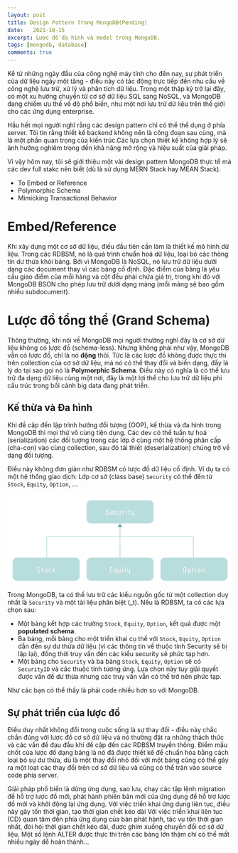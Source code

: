 ```yaml
---
layout: post
title: Design Pattern Trong MongoDB(Pending)
date:   2021-10-15
excerpt: Lược đồ đa hình và model trong MongoDB.
tags: [mongodb, database]
comments: true
---
```


Kể từ những ngày đầu của công nghệ máy tính cho đến nay, sự phát triển của dữ liệu ngày một tăng -  điều này có tác động trực tiếp đến nhu cầu về công nghệ lưu trữ, xử lý và phân tích dữ liệu. Trong một thập kỷ trở lại đây, có một xu hướng chuyển từ cơ sở dữ liệu SQL sang NoSQL, và MongoDB đang chiếm ưu thế về độ phổ biến, như một nơi lưu trữ dữ liệu trên thế giới cho các ứng dụng enterprise.

Hầu hết mọi người nghĩ rằng các design pattern chỉ có thể thể dụng ở phía server. Tôi tin rằng thiết kế backend không nên là công đoạn sau cùng, mà là một phần quan trọng của kiến trúc.Các lựa chọn thiết kế không hợp lý sẽ ảnh hưởng nghiêm trọng đến khả năng mở rộng và hiệu suất của giải pháp.

Vì vậy hôm nay, tôi sẽ giới thiệu một vài design pattern MongoDB thực tế mà các dev full stakc nên biết (dù là sử dụng MERN Stack hay MEAN Stack).

- To Embed or Reference
- Polymorphic Schema
- Mimicking Transactional Behavior

# Embed/Reference

Khi xây dựng một cơ sở dữ liệu, điều đầu tiên cần làm là thiết kế mô hình dữ liệu. Trong các RDBSM, nó là quá trình chuẩn hoá dữ liệu, loại bỏ các thông tín dư thừa khỏi bảng. Bởi vì MongoDB là NoSQL, nó lưu trữ dữ liệu dưới dạng các document thay vì các bảng cố định. Đặc điểm của bảng là yêu cầu giao điểm của mỗi hàng và cột đều phải chứa giá trị, trong khi đó với MongoDB BSON cho phép lưu trữ dưới dạng mảng (mỗi mảng sẽ bao gồm nhiều subdocument).




# Lược đồ tổng thể (Grand Schema)

Thông thường, khi nói về MongoDB mọi người thường nghĩ đây là cơ sở dữ liệu không có lược đồ (schema-less). Nhưng không phải như vậy, MongoDB vẫn có lược đồ, chỉ là nó **động** thôi. Tức là các lược đồ không được thực thi trên collection của cơ sở dữ liệu, mà nó có thể thay đổi và biến dạng, đấy là lý do tại sao gọi nó là **Polymorphic Schema**. Điều này có nghĩa là có thể lưu trữ đa dạng dữ liệu cùng một nơi, đây là một lợi thế cho lưu trữ dữ liệu phi cấu trúc trong bối cảnh big data đang phát triển.

## Kế thừa và Đa hình

Khi đề cập đến lập trình hướng đối tượng (OOP), kế thừa và đa hình trong MongoDB thì mọi thứ vô cùng tiện dụng. Các dev có thể tuần tự hoá (serialization) các đối tượng trong các lớp ở cùng một hệ thống phân cấp (cha-con) vào cùng collection, sau đó tái thiết (deserialization) chúng trở về dạng đối tượng.

Điều này không đơn giản như RDBSM có lược đồ dữ liệu cố định. Ví dụ ta có một hệ thống giao dịch: Lớp cơ sở (class base) `Security` có thể đến từ `Stock`, `Equity`, `Option`, ...

![example](/assets/img/mongodb/schema.png)

Trong MongoDB, ta có thể lưu trữ các kiểu nguồn gốc từ một collection duy nhất là `Security` và một tài liệu phân biệt (_t). Nếu là RDBSM, ta có các lựa chọn sau:
- Một bảng kết hợp các trường `Stock`, `Equity`, `Option`, kết quả được một **populated schema**.
- Ba bảng, mỗi bảng cho một triển khai cụ thể với `Stock`, `Equity`, `Option` dẫn đến sự dư thừa dữ liệu (vì các thông tin về thuộc tính Security sẽ bị lặp lại), đồng thời truy vấn đến các kiểu security sẽ phức tạp hơn.
- Một bảng cho `Security` và ba bảng `Stock`, `Equity`, `Option` sẽ có `SecurityID` và các thuộc tính tương ứng. Lựa chọn này tuy giải quyết được vấn đề dư thừa nhưng các truy vấn vẫn có thể trở nên phức tạp.

Như các bạn có thể thấy là phải code nhiều hơn so với MongoDB.

## Sự phát triển của lược đồ

Điều duy nhất không đổi trong cuộc sống là sự thay đổi - điều này chắc chắn đúng với lược đồ cơ sở dữ liệu và nó thường đặt ra những thách thức và các vấn đề đau đầu khi đề cập đến các RDBSM truyền thống. Điểm mấu chốt của lược đồ dạng bảng là nó đã được thiết kế để chuẩn hóa bằng cách loại bỏ sự dư thừa, dù là một thay đổi nhỏ đối với một bảng cũng có thể gây ra một loạt các thay đổi trên cơ sở dữ liệu và cũng có thể tràn vào source code phía server.

Giải pháp phổ biến là dừng ứng dụng, sao lưu, chạy các tập lệnh migration để hỗ trợ lược đồ mới, phát hành phiên bản mới của ứng dụng để hỗ trợ lược đồ mới và khởi động lại ứng dụng.
Với việc triển khai ứng dụng liên tục, điều này gây tốn thời gian, tạo thời gian chết kéo dài 
Với việc triển khai liên tục (CD) quan tâm đến phía ứng dụng của bản phát hành, tác vụ tốn thời gian nhất, đòi hỏi thời gian chết kéo dài, được ghim xuống chuyển đổi cơ sở dữ liệu. Một số lệnh ALTER được thực thi trên các bảng lớn thậm chí có thể mất nhiều ngày để hoàn thành…
